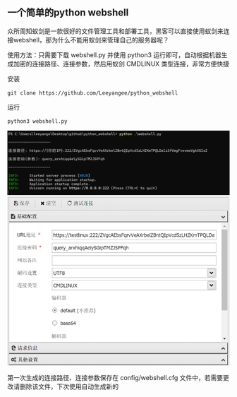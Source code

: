 
## [](#header-31)一个简单的python webshell


众所周知蚁剑是一款很好的文件管理工具和部署工具，黑客可以直接使用蚁剑来连接webshell，那为什么不能用蚁剑来管理自己的服务器呢？

使用方法：只需要下载 webshell.py 并使用 python3 运行即可，自动根据机器生成加密的连接路径、连接参数，然后用蚁剑 CMDLINUX 类型连接，非常方便快捷

安装
```
git clone https://github.com/Leeyangee/python_webshell
```
运行
```
python3 webshell.py
```
![/usage.png](/usage.png)
![/connect.png](/connect.png)

第一次生成的连接路径、连接参数保存在 config/webshell.cfg 文件中，若需要更改请删除该文件，下次使用自动生成新的